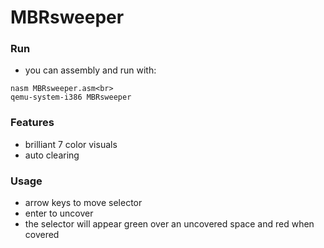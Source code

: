 # MBRsweeper

### Run

- you can assembly and run with:
```
nasm MBRsweeper.asm<br>
qemu-system-i386 MBRsweeper
```
### Features
- brilliant 7 color visuals
- auto clearing

### Usage
- arrow keys to move selector
- enter to uncover
- the selector will appear green over an uncovered space and red when covered